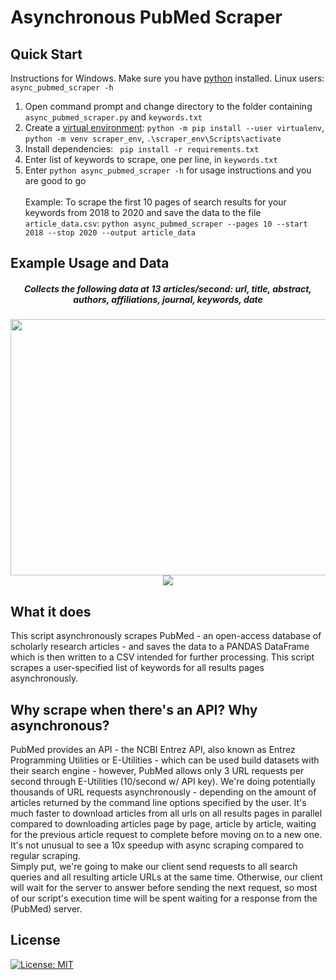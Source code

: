 # Asynchronous PubMed Scraper

## Quick Start
Instructions for Windows. Make sure you have [python](https://www.python.org/downloads/) installed. Linux users: ```async_pubmed_scraper -h``` <br>
1) Open command prompt and change directory to the folder containing ```async_pubmed_scraper.py``` and ```keywords.txt```
2) Create a [virtual environment](https://packaging.python.org/guides/installing-using-pip-and-virtual-environments/): ```python -m pip install --user virtualenv```, ```python -m venv scraper_env```, ```.\scraper_env\Scripts\activate``` <br>
3) Install dependencies: ``` pip install -r requirements.txt```<br>
4) Enter list of keywords to scrape, one per line, in ```keywords.txt``` <br>
5) Enter ```python async_pubmed_scraper -h``` for usage instructions and you are good to go <br> <br>
Example: To scrape the first 10 pages of search results for your keywords from 2018 to 2020 and save the data to the file ```article_data.csv```: ```python async_pubmed_scraper --pages 10 --start 2018 --stop 2020 --output article_data``` <br>

## Example Usage and Data
<h5 align="center"> Collects the following data at 13 articles/second: url, title, abstract, authors, affiliations, journal, keywords, date</h5>
<p align="center">

  <img src="https://raw.githubusercontent.com/IliaZenkov/async-pubmed-scraper/master/example/cli_usage_example.JPG" height=410 width=690/>
  <img align="center" src="https://raw.githubusercontent.com/IliaZenkov/async-pubmed-scraper/master/example/data_example.JPG"/>

## What it does 

This script asynchronously scrapes PubMed - an open-access database of scholarly research articles -
and saves the data to a PANDAS DataFrame which is then written to a CSV intended for further processing.
This script scrapes a user-specified list of keywords for all results pages asynchronously. 

## Why scrape when there's an API? Why asynchronous?
PubMed provides an API - the NCBI Entrez API, also known as Entrez Programming Utilities or E-Utilities - 
which can be used build datasets with their search engine - however, PubMed allows only 3 URL requests per second 
through E-Utilities (10/second w/ API key).
We're doing potentially thousands of URL requests asynchronously - depending on the amount of articles returned by the command line options specified by the user. 
It's much faster to download articles from all urls on all results pages in parallel compared to downloading articles page by page, article by article, waiting for the previous article request to complete before moving on to a new one. It's not unusual to see a 10x speedup with async scraping compared to regular scraping.  
Simply put, we're going to make our client send requests to all search queries and all resulting article URLs at the same time.
Otherwise, our client will wait for the server to answer before sending the next request, so most of our script's execution time
will be spent waiting for a response from the (PubMed) server. 

## License

[![License: MIT](https://img.shields.io/badge/License-MIT-yellow.svg)](https://github.com/IliaZenkov/async-pubmed-scraper/blob/master/LICENSE)



